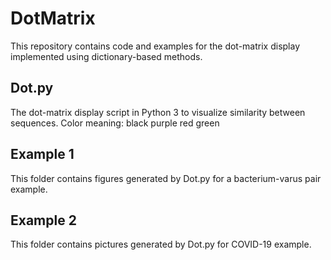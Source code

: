 # DotMatrix
This repository contains code and examples for the dot-matrix display implemented using dictionary-based methods.

## Dot.py
The dot-matrix display script in Python 3 to visualize similarity between sequences.
Color meaning:
black
purple
red
green

## Example 1
This folder contains figures generated by Dot.py for a bacterium-varus pair example.


## Example 2
This folder contains pictures generated by Dot.py for COVID-19 example.

